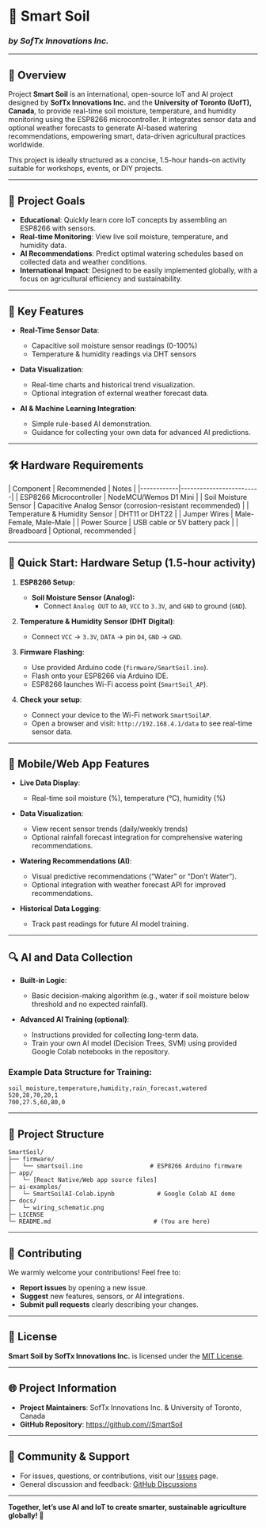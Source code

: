 # 🌱 Smart Soil
### *by SofTx Innovations Inc.*
---

## 📌 Overview

Project **Smart Soil** is an international, open-source IoT and AI project designed by **SofTx Innovations Inc.** and the **University of Toronto (UofT), Canada**, to provide real-time soil moisture, temperature, and humidity monitoring using the ESP8266 microcontroller. It integrates sensor data and optional weather forecasts to generate AI-based watering recommendations, empowering smart, data-driven agricultural practices worldwide.

This project is ideally structured as a concise, 1.5-hour hands-on activity suitable for workshops, events, or DIY projects.

---

## 🌿 Project Goals

- **Educational**: Quickly learn core IoT concepts by assembling an ESP8266 with sensors.
- **Real-time Monitoring**: View live soil moisture, temperature, and humidity data.
- **AI Recommendations**: Predict optimal watering schedules based on collected data and weather conditions.
- **International Impact**: Designed to be easily implemented globally, with a focus on agricultural efficiency and sustainability.

---

## 🚀 Key Features

- **Real-Time Sensor Data**:
  - Capacitive soil moisture sensor readings (0-100%)
  - Temperature & humidity readings via DHT sensors

- **Data Visualization**:
  - Real-time charts and historical trend visualization.
  - Optional integration of external weather forecast data.

- **AI & Machine Learning Integration**:
  - Simple rule-based AI demonstration.
  - Guidance for collecting your own data for advanced AI predictions.

---

## 🛠️ Hardware Requirements

| Component | Recommended | Notes |
|------------|-------------------------|
| ESP8266 Microcontroller | NodeMCU/Wemos D1 Mini |
| Soil Moisture Sensor | Capacitive Analog Sensor (corrosion-resistant recommended) |
| Temperature & Humidity Sensor | DHT11 or DHT22 |
| Jumper Wires | Male-Female, Male-Male |
| Power Source | USB cable or 5V battery pack |
| Breadboard | Optional, recommended |

---

## 🚀 Quick Start: Hardware Setup (1.5-hour activity)

1. **ESP8266 Setup:**
   - **Soil Moisture Sensor (Analog):**
     - Connect `Analog OUT` to `A0`, `VCC` to `3.3V`, and `GND` to ground (`GND`).

2. **Temperature & Humidity Sensor (DHT Digital)**:
   - Connect `VCC` → `3.3V`, `DATA` → pin `D4`, `GND` → `GND`.

3. **Firmware Flashing**:
   - Use provided Arduino code (`firmware/SmartSoil.ino`).
   - Flash onto your ESP8266 via Arduino IDE.
   - ESP8266 launches Wi-Fi access point (`SmartSoil_AP`).

4. **Check your setup**:
   - Connect your device to the Wi-Fi network `SmartSoilAP`.
   - Open a browser and visit: `http://192.168.4.1/data` to see real-time sensor data.

---

## 📲 Mobile/Web App Features

- **Live Data Display**:
  - Real-time soil moisture (%), temperature (°C), humidity (%)

- **Data Visualization**:
  - View recent sensor trends (daily/weekly trends)
  - Optional rainfall forecast integration for comprehensive watering recommendations.

- **Watering Recommendations (AI)**:
  - Visual predictive recommendations (“Water” or “Don’t Water”).
  - Optional integration with weather forecast API for improved recommendations.

- **Historical Data Logging**:
  - Track past readings for future AI model training.

---

## 🔍 AI and Data Collection

- **Built-in Logic**:
  - Basic decision-making algorithm (e.g., water if soil moisture below threshold and no expected rainfall).

- **Advanced AI Training (optional)**:
  - Instructions provided for collecting long-term data.
  - Train your own AI model (Decision Trees, SVM) using provided Google Colab notebooks in the repository.

### Example Data Structure for Training:
```csv
soil_moisture,temperature,humidity,rain_forecast,watered
520,28,70,20,1
700,27.5,60,80,0
```

---

## 📁 Project Structure

```
SmartSoil/
├── firmware/
│   └── smartsoil.ino                   # ESP8266 Arduino firmware
├─ app/
│   └─ [React Native/Web app source files]
├─ ai-examples/
│   └─ SmartSoilAI-Colab.ipynb            # Google Colab AI demo
├─ docs/
│   └─ wiring_schematic.png
├─ LICENSE
└─ README.md                             # (You are here)
```

---

## 🤝 Contributing
We warmly welcome your contributions! Feel free to:
- **Report issues** by opening a new issue.
- **Suggest** new features, sensors, or AI integrations.
- **Submit pull requests** clearly describing your changes.

---

## 📜 License
**Smart Soil by SofTx Innovations Inc.** is licensed under the [MIT License](LICENSE).

---

## 🌐 Project Information
- **Project Maintainers**: SofTx Innovations Inc. & University of Toronto, Canada
- **GitHub Repository**: [https://github.com/<yourusername>/SmartSoil](https://github.com/<yourusername>/SmartSoil)

---

## 💬 Community & Support

- For issues, questions, or contributions, visit our [Issues](https://github.com/<yourusername>/SmartSoil/issues) page.
- General discussion and feedback: [GitHub Discussions](https://github.com/<yourusername>/SmartSoil/discussions)

---

**Together, let’s use AI and IoT to create smarter, sustainable agriculture globally! 🌱**
